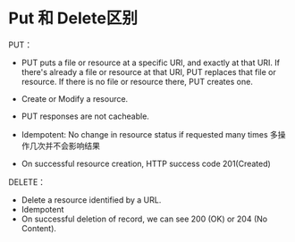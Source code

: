 # Put 和 Delete区别

PUT：

- PUT puts a file or resource at a specific URI, and exactly at that URI. If there's already a file or resource at that URI, PUT replaces that file or resource. If there is no file or resource there, PUT creates one. 

- Create or Modify a resource. 
- PUT responses are not cacheable.
- Idempotent: No change in resource status if requested many times 多操作几次并不会影响结果
- On successful resource creation, HTTP success code 201(Created)

DELETE：

- Delete a resource identified by a URL.
- Idempotent
- On successful deletion of record, we can see 200 (OK) or 204 (No Content).

